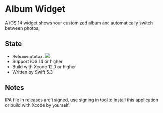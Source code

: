 # Album Widget
A iOS 14 widget shows your customized album and automatically switch between photos.
## State
 - Release status: [![](https://img.shields.io/github/v/release/wqhqq1/album%2dwidget?include_prereleases&color=green)](https://github.com/wqhqq1/album-widget/releases/tag/1.0-rc)
 - Support iOS 14 or higher
 - Build with Xcode 12.0 or higher
 - Written by Swift 5.3
## Notes
IPA file in releases are't signed, use signing in tool to install this application or build with Xcode by yourself.